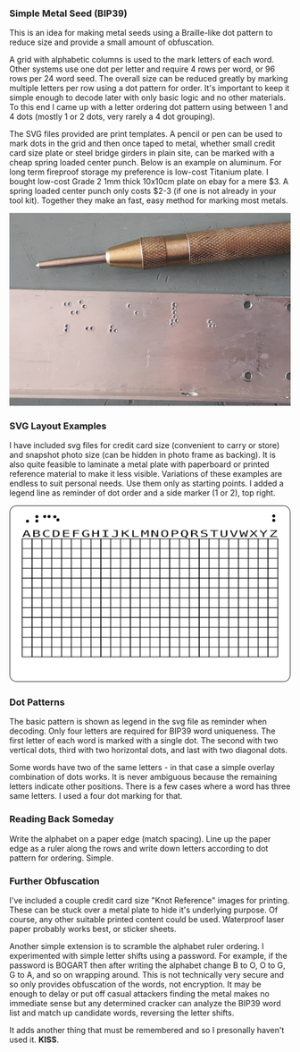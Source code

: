### Simple Metal Seed (BIP39)

This is an idea for making metal seeds using a Braille-like dot pattern to reduce size and provide a small amount of obfuscation.

A grid with alphabetic columns is used to the mark letters of each word. Other systems use one dot per letter and require 4 rows per word, or 96 rows per 24 word seed. The overall size can be reduced greatly by marking multiple letters per row using a dot pattern for order. It's important to keep it simple enough to decode later with only basic logic and no other materials. To this end I came up with a letter ordering dot pattern using between 1 and 4 dots (mostly 1 or 2 dots, very rarely a 4 dot grouping).

The SVG files provided are print templates. A pencil or pen can be used to mark dots in the grid and then once taped to metal, whether small credit card size plate or steel bridge girders in plain site, can be marked with a cheap spring loaded center punch. Below is an example on aluminum. For long term fireproof storage my preference is low-cost Titanium plate. I bought low-cost Grade 2 1mm thick 10x10cm plate on ebay for a mere $3. A spring loaded center punch only costs $2-3 (if one is not already in your tool kit). Together they make an fast, easy method for marking most metals.

![Example](bip39test.jpg)

### SVG Layout Examples

I have included svg files for credit card size (convenient to carry or store) and snapshot photo size (can be hidden in photo frame as backing). It is also quite feasible to laminate a metal plate with paperboard or printed reference material to make it less visible. Variations of these examples are endless to suit personal needs. Use them only as starting points. I added a legend line as reminder of dot order and a side marker (1 or 2), top right.

![Credit Card Layout](bip39Q12.png)

### Dot Patterns

The basic pattern is shown as legend in the svg file as reminder when decoding. Only four letters are required for BIP39 word uniqueness. The first letter of each word is marked with a single dot. The second with two vertical dots, third with two horizontal dots, and last with two diagonal dots. 

Some words have two of the same letters - in that case a simple overlay combination of dots works. It is never ambiguous because the remaining letters indicate other positions. There is a few cases where a word has three same letters. I used a four dot marking for that.

### Reading Back Someday

Write the alphabet on a paper edge (match spacing). Line up the paper edge as a ruler along the rows and write down letters according to dot pattern for ordering. Simple.

### Further Obfuscation

I've included a couple credit card size "Knot Reference" images for printing. These can be stuck over a metal plate to hide it's underlying purpose. Of course, any other suitable printed content could be used. Waterproof laser paper probably works best, or sticker sheets.

Another simple extension is to scramble the alphabet ruler ordering. I experimented with simple letter shifts using a password. For example, if the password is BOGART then after writing the alphabet change B to O, O to G, G to A, and so on wrapping around. This is not technically very secure and so only provides obfuscation of the words, not encryption. It may be enough to delay or put off casual attackers finding the metal makes no immediate sense but any determined cracker can analyze the BIP39 word list and match up candidate words, reversing the letter shifts.

It adds another thing that must be remembered and so I presonally haven't used it. **KISS**.
